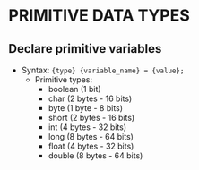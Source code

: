 # PRIMITIVE DATA TYPES

## Declare primitive variables

- Syntax: `{type} {variable_name} = {value};`
  - Primitive types:
    - boolean (1 bit)
    - char (2 bytes - 16 bits)
    - byte (1 byte - 8 bits)
    - short (2 bytes - 16 bits)
    - int (4 bytes - 32 bits)
    - long (8 bytes - 64 bits)
    - float (4 bytes - 32 bits)
    - double (8 bytes - 64 bits)
